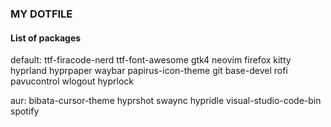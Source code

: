 ### MY DOTFILE

#### List of packages

default:
ttf-firacode-nerd ttf-font-awesome gtk4 neovim firefox kitty hyprland hyprpaper waybar papirus-icon-theme git base-devel rofi pavucontrol wlogout hyprlock

aur:
bibata-cursor-theme hyprshot swaync hypridle visual-studio-code-bin spotify
